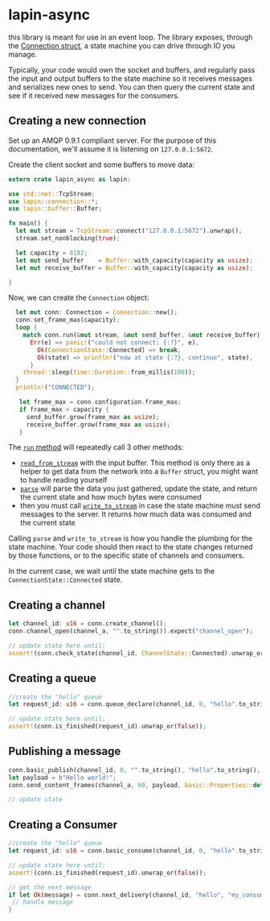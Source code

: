 # lapin-async

this library is meant for use in an event loop. The library exposes, through the
[Connection struct](https://docs.rs/lapin-async/0.1.0/lapin_async/connection/struct.Connection.html),
a state machine you can drive through IO you manage.

Typically, your code would own the socket and buffers, and regularly pass the
input and output buffers to the state machine so it receives messages and
serializes new ones to send. You can then query the current state and see
if it received new messages for the consumers.

## Creating a new connection

Set up an AMQP 0.9.1 compliant server. For the purpose of this documentation,
we'll assume it is listening on `127.0.0.1:5672`.

Create the client socket and some buffers to move data:

```rust
extern crate lapin_async as lapin;

use std::net::TcpStream;
use lapin::connection::*;
use lapin::buffer::Buffer;

fn main() {
  let mut stream = TcpStream::connect("127.0.0.1:5672").unwrap();
  stream.set_nonblocking(true);

  let capacity = 8192;
  let mut send_buffer    = Buffer::with_capacity(capacity as usize);
  let mut receive_buffer = Buffer::with_capacity(capacity as usize);

}
```

Now, we can create the `Connection` object:

```rust
  let mut conn: Connection = Connection::new();
  conn.set_frame_max(capacity);
  loop {
    match conn.run(&mut stream, &mut send_buffer, &mut receive_buffer) {
      Err(e) => panic!("could not connect: {:?}", e),
        Ok(ConnectionState::Connected) => break,
        Ok(state) => println!("now at state {:?}, continue", state),
      }
    thread::sleep(time::Duration::from_millis(100));
  }
  println!("CONNECTED");

   let frame_max = conn.configuration.frame_max;
   if frame_max > capacity {
     send_buffer.grow(frame_max as usize);
     receive_buffer.grow(frame_max as usize);
   }

```

The [`run` method](https://docs.rs/lapin-async/0.1.0/lapin_async/connection/struct.Connection.html#method.run)
will repeatedly call 3 other methods:

- [`read_from_stream`](https://docs.rs/lapin-async/0.1.0/lapin_async/connection/struct.Connection.html#method.read_from_stream) with the input buffer. This method is only there as a helper to get data from the network into a `Buffer` struct, you might want to handle reading yourself
- [`parse`](https://docs.rs/lapin-async/0.1.0/lapin_async/connection/struct.Connection.html#method.parse) will parse the data you just gathered, update the state, and return the current state and how much bytes were consumed
- then you must call [`write_to_stream`](https://docs.rs/lapin-async/0.1.0/lapin_async/connection/struct.Connection.html#method.write_to_stream) in case the state machine must send messages to the server. It returns how much data was consumed and the current state

Calling `parse` and `write_to_stream` is how you handle the plumbing for the state machine.
Your code should then react to the state changes returned by those functions, or to the
specific state of channels and consumers.

In the current case, we wait until the state machine gets to the `ConnectionState::Connected` state.

## Creating a channel

```rust
let channel_id: u16 = conn.create_channel();
conn.channel_open(channel_a, "".to_string()).expect("channel_open");

// update state here until:
assert!(conn.check_state(channel_id, ChannelState::Connected).unwrap_or(false));
```

## Creating a queue

```rust
//create the "hello" queue
let request_id: u16 = conn.queue_declare(channel_id, 0, "hello".to_string(), false, false, false, false, false, HashMap::new()).unwrap();

// update state here until:
assert!(conn.is_finished(request_id).unwrap_or(false));
```

## Publishing a message

```rust
conn.basic_publish(channel_id, 0, "".to_string(), "hello".to_string(), false, false).expect("basic_publish");
let payload = b"Hello world!";
conn.send_content_frames(channel_a, 60, payload, basic::Properties::default()));

// update state
```

## Creating a Consumer

```rust
//create the "hello" queue
let request_id: u16 = conn.basic_consume(channel_id, 0, "hello".to_string(), "my_consumer".to_string(), false, true, false, false, HashMap::new()).expect("basic_consume");

// update state here until:
assert!(conn.is_finished(request_id).unwrap_or(false));

// get the next message
if let Ok(message) = conn.next_delivery(channel_id, "hello", "my_consumer") {
 // handle message
}
```

